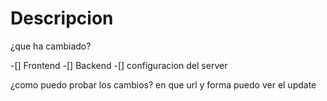 # Descripcion
¿que ha cambiado?

-[] Frontend
-[] Backend 
-[] configuracion del server

¿como puedo probar los cambios?
en que url y forma puedo ver el update
